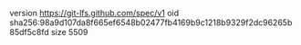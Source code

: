 version https://git-lfs.github.com/spec/v1
oid sha256:98a9d107da8f665ef6548b02477fb4169b9c1218b9329f2dc96265b85df5c8fd
size 5509
